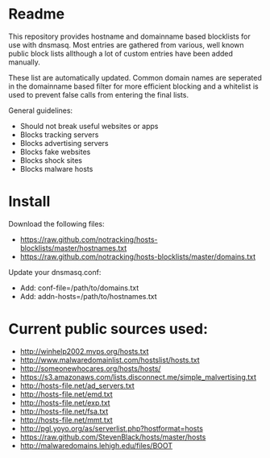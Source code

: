 # Readme
This repository provides hostname and domainname based blocklists for use with dnsmasq.
Most entries are gathered from various, well known public block lists allthough a lot of custom entries have been added manually.

These list are automatically updated.
Common domain names are seperated in the domainname based filter for more efficient blocking and a whitelist is used to prevent false calls from entering the final lists.

General guidelines:
 - Should not break useful websites or apps
 - Blocks tracking servers
 - Blocks advertising servers
 - Blocks fake websites
 - Blocks shock sites
 - Blocks malware hosts

# Install
Download the following files:
 - https://raw.github.com/notracking/hosts-blocklists/master/hostnames.txt
 - https://raw.github.com/notracking/hosts-blocklists/master/domains.txt

Update your dnsmasq.conf:
 - Add: conf-file=/path/to/domains.txt
 - Add: addn-hosts=/path/to/hostnames.txt

# Current public sources used:
 - http://winhelp2002.mvps.org/hosts.txt
 - http://www.malwaredomainlist.com/hostslist/hosts.txt
 - http://someonewhocares.org/hosts/hosts/
 - https://s3.amazonaws.com/lists.disconnect.me/simple_malvertising.txt
 - http://hosts-file.net/ad_servers.txt
 - http://hosts-file.net/emd.txt
 - http://hosts-file.net/exp.txt
 - http://hosts-file.net/fsa.txt
 - http://hosts-file.net/mmt.txt
 - http://pgl.yoyo.org/as/serverlist.php?hostformat=hosts
 - https://raw.github.com/StevenBlack/hosts/master/hosts
 - http://malwaredomains.lehigh.edu/files/BOOT
